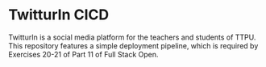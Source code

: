 # TwitturIn CICD

TwitturIn is a social media platform for the teachers and students of TTPU. This repository features a simple deployment pipeline, which is required by Exercises 20-21 of Part 11 of Full Stack Open.
